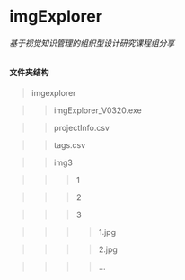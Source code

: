 imgExplorer
=======
###### 基于视觉知识管理的组织型设计研究课程组分享
#### 文件夹结构
>imgexplorer

>>imgExplorer_V0320.exe

>>projectInfo.csv

>>tags.csv

>>img3

>>>1

>>>2

>>>3

>>>>1.jpg

>>>>2.jpg

>>>>...

